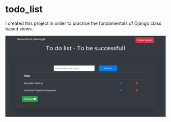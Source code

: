 # todo_list

I created this project in order to practice the fundamentals of Django class based views.

![Website look](/images/inicio.jpg)
